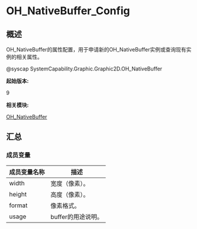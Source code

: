 # OH_NativeBuffer_Config


## 概述

OH_NativeBuffer的属性配置，用于申请新的OH_NativeBuffer实例或查询现有实例的相关属性。

\@syscap SystemCapability.Graphic.Graphic2D.OH_NativeBuffer

**起始版本:**

9

**相关模块:**

[OH_NativeBuffer](_o_h___native_buffer.md)


## 汇总


### 成员变量

| 成员变量名称 | 描述 |
| -------- | -------- |
| width | 宽度（像素）。 |
| height | 高度（像素）。 |
| format | 像素格式。 |
| usage | buffer的用途说明。 |

